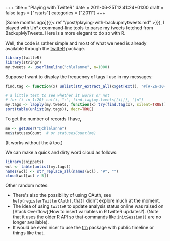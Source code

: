 +++
title = "Playing with TwitteR"
date = 2011-06-25T12:41:24+01:00
draft = false
tags = ["rstats"]
categories = ["2011"]
+++

[Some months ago]({{< ref "/post/playing-with-backupmytweets.md" >}}), I played with Un*x command-line tools to parse my tweets fetched from BackupMyTweets. Here is a more elegant to do so with R.

<!--more-->

Well, the code is rather simple and most of what we need is already available through the [twitteR](http://cran.r-project.org/web/packages/twitteR/index.html) package.

```r
library(twitteR)
library(stringr)
my.tweets <- userTimeline("chlalanne", n=1000)
```

Suppose I want to display the frequency of tags I use in my messages:

```r
find.tag <- function(x) unlist(str_extract_all(x$getText(), "#[A-Za-z0-9]*"))

# a little test to see whether it works or not
# for (i in 1:20) cat(i, ":", find.tag(my.tweets[[i]]), "\n")
my.tags <- lapply(my.tweets, function(x) try(find.tag(x), silent=TRUE))
sort(table(unlist(my.tags)), decr=TRUE)
```

To get the number of records I have, 

```r
me <- getUser("@chlalanne")
me$statusesCount  # or statusesCount(me)
```

(It works without the `@` too.)

We can make a quick and dirty word cloud as follows:

```r
library(snippets)
wcl <- table(unlist(my.tags))
names(wcl) <- str_replace_all(names(wcl), "#", "")
cloud(wcl[wcl > 5])
```

Other random notes:

- There's also the possibility of using OAuth, see `help(registerTwitterOAuth)`, that I didn't explore much at the moment.
- The idea of using `twitteR` to update analysis status online was raised on [Stack Overflow](How to insert variables in R twitteR updates?). (Note that it uses the older R API so that commands like `initSession()` are no longer available).
- It would be even nicer to use the [tm](http://cran.r-project.org/web/packages/tm/index.html) package with public timeline or things like that.
